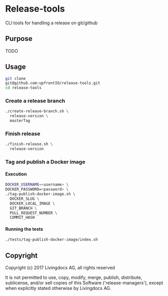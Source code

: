 # Release-tools
CLI tools for handling a release on git/github

## Purpose

TODO

## Usage
```bash
git clone
git@github.com:upfrontIO/release-tools.git
cd release-tools
```

### Create a release branch
```bash
./create-release-branch.sh \
  release-version \
  masterTag
```

### Finish release
```bash
./finish-release.sh \
  release-version
```

### Tag and publish a Docker image

#### Execution
```bash
DOCKER_USERNAME=<username> \
DOCKER_PASSWORD=<password> \
./tag-publish-docker-image.sh \
  DOCKER_SLUG \
  DOCKER_LOCAL_IMAGE \
  GIT_BRANCH \
  PULL_REQUEST_NUMBER \
  COMMIT_HASH
```

#### Running the tests
```bash
./tests/tag-publish-docker-image/index.sh
```

## Copyright

Copyright (c) 2017 Livingdocs AG, all rights reserved

It is not permitted to use, copy, modify, merge, publish, distribute, sublicense, and/or sell copies of this Software ('release-managers'), except when explicitly stated otherwise by Livingdocs AG.
